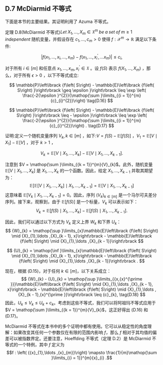 ## D.7 McDiarmid 不等式

下面是本节的主要结果。其证明利用了 Azuma 不等式。

定理 D.8(McDiarmid 不等式)${Let}\;{X}_{1},\ldots ,{X}_{m} \in {\mathfrak{X}}^{m}\;{be}\;a\;{set}\;{of}\;m \geq 1\;{independent}$ 随机变量，并假设存在 ${c}_{1},\ldots ,{c}_{m} > 0$ 使得 $f : {\mathcal{X}}^{m} \rightarrow \mathbb{R}$ 满足以下条件:

$$
\left| {f\left( {{x}_{1},\ldots ,{x}_{i},\ldots ,{x}_{m}}\right) - f\left( {{x}_{1},\ldots ,{x}_{i}^{\prime },\ldots {x}_{m}}\right) }\right| \leq {c}_{i}, \tag{D.15}
$$

对于所有 $i \in \left\lbrack m\right\rbrack$ 和任意点 ${x}_{1},\ldots ,{x}_{m},{x}_{i}^{\prime } \in \mathfrak{X}$ 。设 $f\left( S\right)$ 表示 $f\left( {{X}_{1},\ldots ,{X}_{m}}\right)$ ，那么，对于所有 $\epsilon > 0$ ，以下不等式成立:

$$
\mathbb{P}\left\lbrack {f\left( S\right) - \mathbb{E}\left\lbrack {f\left( S\right) }\right\rbrack \geq \epsilon }\right\rbrack \leq \exp \left( \frac{-2{\epsilon }^{2}}{\mathop{\sum }\limits_{{i = 1}}^{m}{c}_{i}^{2}}\right) \tag{D.16}
$$

$$
\mathbb{P}\left\lbrack {f\left( S\right) - \mathbb{E}\left\lbrack {f\left( S\right) }\right\rbrack \leq - \epsilon }\right\rbrack \leq \exp \left( \frac{-2{\epsilon }^{2}}{\mathop{\sum }\limits_{{i = 1}}^{m}{c}_{i}^{2}}\right) . \tag{D.17}
$$

证明:定义一个随机变量序列 ${V}_{k}, k \in \left\lbrack m\right\rbrack$ ，如下:$V = f\left( S\right) - \mathbb{E}\left\lbrack {f\left( S\right) }\right\rbrack$ ，${V}_{1} = \mathbb{E}\left\lbrack {V \mid {X}_{1}}\right\rbrack - \mathbb{E}\left\lbrack V\right\rbrack$ ，对于 $k > 1$ ，

$$
{V}_{k} = \mathbb{E}\left\lbrack {V \mid {X}_{1},\ldots ,{X}_{k}}\right\rbrack - \mathbb{E}\left\lbrack {V \mid {X}_{1},\ldots ,{X}_{k - 1}}\right\rbrack .
$$

注意到 $V = \mathop{\sum }\limits_{{k = 1}}^{m}{V}_{k}$。此外，随机变量 $\mathbb{E}\left\lbrack {V \mid {X}_{1},\ldots ,{X}_{k}}\right\rbrack$ 是 ${X}_{1},\ldots ,{X}_{k}$ 的一个函数。因此，给定 ${X}_{1},\ldots ,{X}_{k - 1}$ 并取其期望为：
$$
\mathbb{E}\left\lbrack {\mathbb{E}\left\lbrack {V \mid {X}_{1},\ldots ,{X}_{k}}\right\rbrack \mid {X}_{1},\ldots ,{X}_{k - 1}}\right\rbrack = \mathbb{E}\left\lbrack {V \mid {X}_{1},\ldots ,{X}_{k - 1}}\right\rbrack
$$
这意味着 $\mathbb{E}\left\lbrack {{V}_{k} \mid {X}_{1},\ldots ,{X}_{k - 1}}\right\rbrack = 0$。因此，序列 ${\left( {V}_{k}\right) }_{k \in \left\lbrack m\right\rbrack }$ 是一个马尔可夫差分序列。接下来，观察到，由于 $\mathbb{E}\left\lbrack {f\left( S\right) }\right\rbrack$ 是一个标量，${V}_{k}$ 可以表示如下：
$$
{V}_{k} = \mathbb{E}\left\lbrack {f\left( S\right) \mid {X}_{1},\ldots ,{X}_{k}}\right\rbrack - \mathbb{E}\left\lbrack {f\left( S\right) \mid {X}_{1},\ldots ,{X}_{k - 1}}\right\rbrack .
$$

因此，我们可以通过以下方式为 ${V}_{k}$ 定义上界 ${W}_{k}$ 和下界 ${U}_{k}$：
$$
{W}_{k} = \mathop{\sup }\limits_{x}\mathbb{E}\left\lbrack {f\left( S\right) \mid {X}_{1},\ldots ,{X}_{k - 1}, x}\right\rbrack - \mathbb{E}\left\lbrack {f\left( S\right) \mid {X}_{1},\ldots ,{X}_{k - 1}}\right\rbrack
$$

$$
{U}_{k} = \mathop{\inf }\limits_{x}\mathbb{E}\left\lbrack {f\left( S\right) \mid {X}_{1},\ldots ,{X}_{k - 1}, x}\right\rbrack - \mathbb{E}\left\lbrack {f\left( S\right) \mid {X}_{1},\ldots ,{X}_{k - 1}}\right\rbrack .
$$

现在，根据 (D.15)，对于任何 $k \in \left\lbrack m\right\rbrack$，以下关系成立：
$$
{W}_{k} - {U}_{k} = \mathop{\sup }\limits_{{x,{x}^{\prime }}}\mathbb{E}\left\lbrack {f\left( S\right) \mid {X}_{1},\ldots ,{X}_{k - 1}, x}\right\rbrack - \mathbb{E}\left\lbrack {f\left( S\right) \mid {X}_{1},\ldots ,{X}_{k - 1},{x}^{\prime }}\right\rbrack \leq {c}_{k}, \tag{D.18}
$$
因此，${U}_{k} \leq {V}_{k} \leq {U}_{k} + {c}_{k}$。考虑到这些不等式，我们可以将阿祖玛不等式应用于 $V = \mathop{\sum }\limits_{{k = 1}}^{m}{V}_{k}$，这正好得出 (D.16) 和 (D.17)。

McDiarmid 不等式在本书中的多个证明中都有使用。它可以从稳定性的角度理解：如果改变其任何一个参数仅在有限的范围内影响 $f$，那么 $f$ 相对于其均值的偏差可以被指数界定。还要注意，Hoeffding 不等式（定理 D.2）是 McDiarmid 不等式的一个特例，其中 $f$ 定义为
$$f : \left( {{x}_{1},\ldots ,{x}_{m}}\right) \mapsto \frac{1}{m}\mathop{\sum }\limits_{{i = 1}}^{m}{x}_{i} .$$